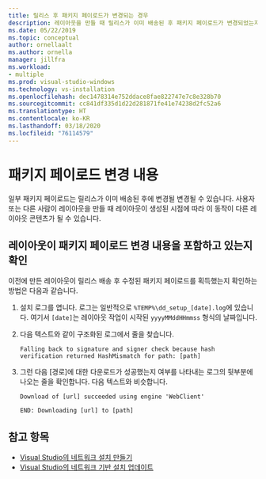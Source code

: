 ```yaml
---
title: 릴리스 후 패키지 페이로드가 변경되는 경우
description: 레이아웃을 만들 때 릴리스가 이미 배송된 후 패키지 페이로드가 변경되었는지 확인하는 방법을 알아봅니다.
ms.date: 05/22/2019
ms.topic: conceptual
author: ornellaalt
ms.author: ornella
manager: jillfra
ms.workload:
- multiple
ms.prod: visual-studio-windows
ms.technology: vs-installation
ms.openlocfilehash: dec1478314e752ddace8fae822747e7c8e328b70
ms.sourcegitcommit: cc841df335d1d22d281871fe41e74238d2fc52a6
ms.translationtype: HT
ms.contentlocale: ko-KR
ms.lasthandoff: 03/18/2020
ms.locfileid: "76114579"
---
```

# <a name="package-payload-changes"></a>패키지 페이로드 변경 내용

일부 패키지 페이로드는 릴리스가 이미 배송된 후에 변경될 변경될 수 있습니다. 사용자 또는 다른 사람이 레이아웃을 만들 때 레이아웃이 생성된 시점에 따라 이 동작이 다른 레이아웃 콘텐츠가 될 수 있습니다.

## <a name="verify-that-a-layout-includes-package-payload-changes"></a>레이아웃이 패키지 페이로드 변경 내용을 포함하고 있는지 확인

이전에 만든 레이아웃이 릴리스 배송 후 수정된 패키지 페이로드를 획득했는지 확인하는 방법은 다음과 같습니다.

1. 설치 로그를 엽니다. 로그는 일반적으로 `%TEMP%\dd_setup_[date].log`에 있습니다. 여기서 `[date]`는 레이아웃 작업이 시작된 `yyyyMMddHHmmss` 형식의 날짜입니다.

2. 다음 텍스트와 같이 구조화된 로그에서 줄을 찾습니다.

    `Falling back to signature and signer check because hash verification returned HashMismatch for path: [path]`

3. 그런 다음 [경로]에 대한 다운로드가 성공했는지 여부를 나타내는 로그의 뒷부분에 나오는 줄을 확인합니다. 다음 텍스트와 비슷합니다.

    `Download of [url] succeeded using engine 'WebClient'`

    `END: Downloading [url] to [path]`

## <a name="see-also"></a>참고 항목

* [Visual Studio의 네트워크 설치 만들기](create-a-network-installation-of-visual-studio.md)
* [Visual Studio의 네트워크 기반 설치 업데이트](update-a-network-installation-of-visual-studio.md)
